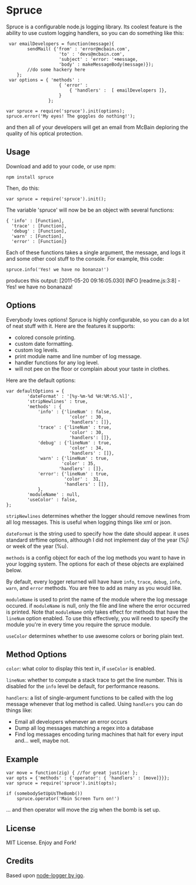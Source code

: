 Spruce
===========

Spruce is a configurable node.js logging library. Its coolest feature is the ability to use custom logging handlers, so you can do something like this:

     var emailDevelopers = function(message){
            sendMail( {'from' : 'error@mcbain.com',
                        'to' : 'devs@mcbain.com',
                        'subject' : 'error: '+message,
                        'body' : makeMessageBody(message)});
            //do some hackery here
        };
     var options = { 'methods' :
                        { 'error' : 
                            { 'handlers' :  [ emailDevelopers ]},
                        }
                    }; 

    var spruce = require('spruce').init(options);
    spruce.error('My eyes! The goggles do nothing!');

and then all of your developers will get an email from McBain deploring the quality of his optical protection. 

Usage
-----

Download and add to your code, or use npm:

    npm install spruce

Then, do this:

    var spruce = require('spruce').init();

The variable 'spruce' will now be be an object with several functions: 

    { 'info' : [Function],
      'trace' : [Function],
      'debug' : [Function],
      'warn' : [Function],
      'error' : [Function]}

 Each of these functions takes a single argument, the message, and logs it and some other cool stuff to the console. For example, this code:

    spruce.info('Yes! we have no bonanza!')

produces this output:
    [2011-05-20 09:16:05.030] INFO  [readme.js:3:8] - Yes! we have no bonanaza!
    
Options 
-------
Everybody loves options! Spruce is highly configurable, so you can do a lot of neat stuff with it.  Here are the features it supports:

 - colored console printing.
 - custom date formatting.
 - custom log levels.
 - print module name and line number of log message.
 - handler functions for any log level.
 - will not pee on the floor or complain about your taste in clothes.

Here are the default options:

    var defaultOptions = {
            'dateFormat' : '[%y-%m-%d %H:%M:%S.%l]',
            'stripNewlines' : true,
            'methods' : {
                'info' : {'lineNum' : false,
                            'color' : 30,
                            'handlers': []},
                'trace' : {'lineNum' : true,
                            'color' : 30,
                            'handlers': []},
                'debug' : {'lineNum' : true,
                            'color' : 34,
                            'handlers' : []},
                'warn' : {'lineNum' : true,
                         'color' : 35,
                        'handlers' : []},
                'error': {'lineNum' : true,
                          'color' :  31,
                          'handlers' : []},
                },
            'moduleName' : null,
            'useColor' : false,
    };


`stripNewlines` determines whether the logger should remove newlines from
all log messages. This is useful when logging things like xml or json.

`dateFormat` is the string used to specify how the date should appear. it uses standard strftime
options, although I did not implement day of the year (%j) or week of the year (%u).  

`methods` is a config object for each of the  log methods you want to have in your logging system. The options for each of these objects are explained below.

By default, every logger returned will have have `info`, `trace`, `debug`, `info`, `warn`, and `error` methods. You are free to add as many as you would like. 

`moduleName` is used to print the name of the module where the log message occured. if `moduleName` is null, only the file and line where the error occurred is printed. Note that `moduleName`  only takes effect for methods that have the `lineNum` option enabled. To use this effectively, you will need to specify the module you're in every time you require the spruce module.

`useColor` determines whether to use awesome colors or boring plain text.

Method Options
----- 
`color`: what color to display this text in, if `useColor` is enabled.

`lineNum`: whether to compute a stack trace to get the line number. This is disabled for the `info` level be default, for performance reasons.

`handlers`: a list of single-argument functions to be called with the log message whenever that log method is called.  Using `handlers` you can do things like:

- Email all developers whenever an error occurs
- Dump all log messages matching a regex into a database
- Find log messages encoding turing machines that halt for every input and... well, maybe not.

Example
------
    var move = function(zig) { //for great justice! }; 
    var opts = {'methods' : {'operator': { 'handlers' : [move]}}}; 
    var spruce = require('spruce').init(opts);

    if (somebodySetUpUsTheBomb())
        spruce.operator('Main Screen Turn on!')

... and then operator will move the zig when the bomb is set up. 
 
License
-------
MIT License. Enjoy and Fork!

Credits
--------
Based upon [node-logger by igo](https://github.com/igo/node-logger).
